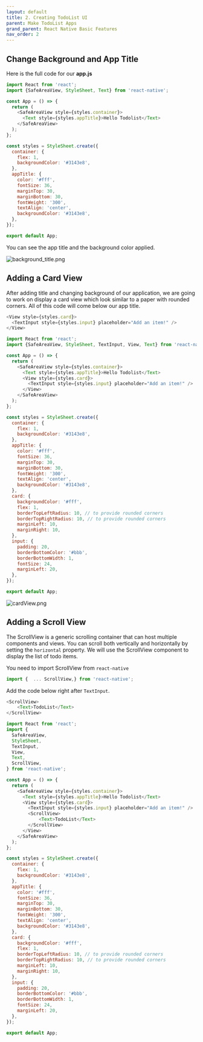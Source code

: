 ```yaml
---
layout: default
title: 2. Creating TodoList UI
parent: Make TodoList Apps
grand_parent: React Native Basic Features
nav_order: 2
---
```


## Change Background and App Title

Here is the full code for our **app.js**

```js
import React from 'react';
import {SafeAreaView, StyleSheet, Text} from 'react-native';

const App = () => {
  return (
    <SafeAreaView style={styles.container}>
      <Text style={styles.appTitle}>Hello Todolist</Text>
    </SafeAreaView>
  );
};

const styles = StyleSheet.create({
  container: {
    flex: 1,
    backgroundColor: '#3143e8',
  },
  appTitle: {
    color: '#fff',
    fontSize: 36,
    marginTop: 30,
    marginBottom: 30,
    fontWeight: '300',
    textAlign: 'center',
    backgroundColor: '#3143e8',
  },
});

export default App;
```

You can see the app title and the background color applied.

![](../images/background_title.png "background_title.png")


## Adding a Card View

After adding title and changing background of our application, we are going to work on display a card view which look similar to a paper with rounded corners. All of this code will come below our app title.

```js
<View style={styles.card}>
  <TextInput style={styles.input} placeholder="Add an item!" />
</View>

import React from 'react';
import {SafeAreaView, StyleSheet, TextInput, View, Text} from 'react-native';

const App = () => {
  return (
    <SafeAreaView style={styles.container}>
      <Text style={styles.appTitle}>Hello Todolist</Text>
      <View style={styles.card}>
        <TextInput style={styles.input} placeholder="Add an item!" />
      </View>
    </SafeAreaView>
  );
};

const styles = StyleSheet.create({
  container: {
    flex: 1,
    backgroundColor: '#3143e8',
  },
  appTitle: {
    color: '#fff',
    fontSize: 36,
    marginTop: 30,
    marginBottom: 30,
    fontWeight: '300',
    textAlign: 'center',
    backgroundColor: '#3143e8',
  },
  card: {
    backgroundColor: '#fff',
    flex: 1,
    borderTopLeftRadius: 10, // to provide rounded corners
    borderTopRightRadius: 10, // to provide rounded corners
    marginLeft: 10,
    marginRight: 10,
  },
  input: {
    padding: 20,
    borderBottomColor: '#bbb',
    borderBottomWidth: 1,
    fontSize: 24,
    marginLeft: 20,
  },
});

export default App;
```

![](../images/cardView.png "cardView.png")


## Adding a Scroll View

The ScrollView is a generic scrolling container that can host multiple components and views. You can scroll both vertically and horizontally by setting the `horizontal` property. We will use the ScrollView component to display the list of todo items.

You need to import ScrollView from `react-native`

```js
import {  ... ScrollView,} from 'react-native';
```
Add the code below right after `TextInput`.

```js
<ScrollView>
    <Text>TodoList</Text>
</ScrollView>

import React from 'react';
import {
  SafeAreaView,
  StyleSheet,
  TextInput,
  View,
  Text,
  ScrollView,
} from 'react-native';

const App = () => {
  return (
    <SafeAreaView style={styles.container}>
      <Text style={styles.appTitle}>Hello Todolist</Text>
      <View style={styles.card}>
        <TextInput style={styles.input} placeholder="Add an item!" />
        <ScrollView>
            <Text>TodoList</Text>
        </ScrollView>
      </View>
    </SafeAreaView>
  );
};

const styles = StyleSheet.create({
  container: {
    flex: 1,
    backgroundColor: '#3143e8',
  },
  appTitle: {
    color: '#fff',
    fontSize: 36,
    marginTop: 30,
    marginBottom: 30,
    fontWeight: '300',
    textAlign: 'center',
    backgroundColor: '#3143e8',
  },
  card: {
    backgroundColor: '#fff',
    flex: 1,
    borderTopLeftRadius: 10, // to provide rounded corners
    borderTopRightRadius: 10, // to provide rounded corners
    marginLeft: 10,
    marginRight: 10,
  },
  input: {
    padding: 20,
    borderBottomColor: '#bbb',
    borderBottomWidth: 1,
    fontSize: 24,
    marginLeft: 20,
  },
});

export default App;
```

